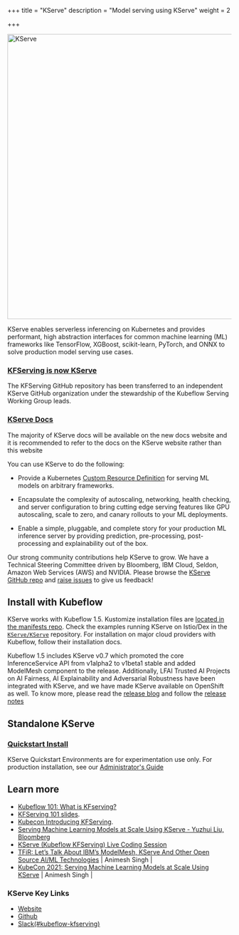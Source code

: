 +++
title = "KServe"
description = "Model serving using KServe"
weight = 2
 
+++



<img src="/docs/external-add-ons/kserve/pics/kserve.png" alt="KServe" width="640px">

 
KServe enables serverless inferencing on Kubernetes and provides performant, high abstraction interfaces for common machine learning (ML) frameworks like TensorFlow, XGBoost, scikit-learn, PyTorch, and ONNX to solve production model serving use cases.
 
  ### [KFServing is now KServe](https://kserve.github.io/website/0.7/blog/articles/2021-09-27-kfserving-transition/)
  The KFServing GitHub repository has been transferred to an independent KServe GitHub organization under the stewardship of the Kubeflow Serving Working Group leads.
  ### [KServe Docs](https://kserve.github.io/website/0.7/)
  The majority of KServe docs will be available on the new docs website and it is recommended to refer to the docs on the KServe website rather than this website

You can use KServe to do the following:
 
* Provide a Kubernetes [Custom Resource Definition](https://kubernetes.io/docs/concepts/extend-kubernetes/api-extension/custom-resources/) for serving ML models on arbitrary frameworks.
 
* Encapsulate the complexity of autoscaling, networking, health checking, and server configuration to bring cutting edge serving features like GPU autoscaling, scale to zero, and canary rollouts to your ML deployments.
 
* Enable a simple, pluggable, and complete story for your production ML inference server by providing prediction, pre-processing, post-processing and explainability out of the box.
 
Our strong community contributions help KServe to grow. We have a Technical Steering Committee driven by Bloomberg, IBM Cloud, Seldon, Amazon Web Services (AWS) and NVIDIA.  Please browse the [KServe GitHub repo](https://github.com/KServe/KServe) and [raise issues](https://github.com/KServe/KServe/issues) to give us feedback!
 
## Install with Kubeflow
 
KServe works with Kubeflow 1.5. Kustomize installation files are [located in the manifests repo](https://github.com/kubeflow/manifests/tree/master/contrib/kserve).
Check the examples running KServe on Istio/Dex in the [`KServe/KServe`](https://github.com/KServe/KServe/tree/master/docs/samples/istio-dex) repository. For installation on major cloud providers with Kubeflow, follow their installation docs.
 
Kubeflow 1.5 includes KServe v0.7 which promoted the core InferenceService API from v1alpha2 to v1beta1 stable and added ModelMesh component to the release. Additionally, LFAI Trusted AI Projects on AI Fairness, AI Explainability and Adversarial Robustness have been integrated with KServe, and we have made KServe available on OpenShift as well. To know more, please read the [release blog](https://kserve.github.io/website/blog/articles/2021-10-11-KServe-0.7-release/) and follow the [release notes](https://github.com/KServe/KServe/releases/tag/v0.7.0)
 
## Standalone KServe
  ### [Quickstart Install](https://kserve.github.io/website/0.7/get_started/)
  KServe Quickstart Environments are for experimentation use only. For production installation, see our [Administrator's Guide](https://kserve.github.io/website/0.7/admin/serverless/)
  
## Learn more
 
* [Kubeflow 101: What is KFserving?](https://www.youtube.com/watch?v=lj_X2ND2BBI) 
* [KFServing 101 slides](https://drive.google.com/file/d/16oqz6dhY5BR0u74pi9mDThU97Np__AFb/view).
* [Kubecon Introducing KFServing](https://kccncna19.sched.com/event/UaZo/introducing-kfserving-serverless-model-serving-on-kubernetes-ellis-bigelow-google-dan-sun-bloomberg).
* [Serving Machine Learning Models at Scale Using KServe - Yuzhui Liu, Bloomberg](https://www.youtube.com/watch?v=sE_A54T2n6k)
* [KServe (Kubeflow KFServing) Live Coding Session](https://www.youtube.com/watch?v=0YmM_h7PvpI)
* [TFiR: Let’s Talk About IBM’s ModelMesh, KServe And Other Open Source AI/ML Technologies](https://www.youtube.com/watch?v=0H-HvK8zIUI) | Animesh Singh |
* [KubeCon 2021: Serving Machine Learning Models at Scale Using KServe](https://www.youtube.com/watch?v=la3Y0lXuKRM) | Animesh Singh |


### **KServe Key Links**
- [<u>Website</u>](https://kserve.github.io/website/)
- [<u>Github</u>](https://github.com/kserve/kserve/)
- [<u>Slack(#kubeflow-kfserving)</u>](https://kubeflow.slack.com/join/shared_invite/zt-n73pfj05-l206djXlXk5qdQKs4o1Zkg#/)